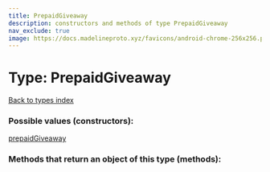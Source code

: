 ```yaml
---
title: PrepaidGiveaway
description: constructors and methods of type PrepaidGiveaway
nav_exclude: true
image: https://docs.madelineproto.xyz/favicons/android-chrome-256x256.png
---
```

# Type: PrepaidGiveaway
[Back to types index](index.html)



### Possible values (constructors):

[prepaidGiveaway](/API_docs/constructors/prepaidGiveaway.html)  



### Methods that return an object of this type (methods):



